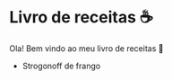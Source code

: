 # Livro de receitas :coffee:

Ola! Bem vindo ao meu livro de receitas :wave:

- Strogonoff de frango